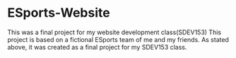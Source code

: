 # ESports-Website
This was a final project for my website development class(SDEV153)
This project is based on a fictional ESports team of me and my friends.
As stated above, it was created as a final project for my SDEV153 class.
